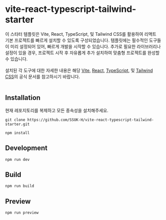 # vite-react-typescript-tailwind-starter

이 스타터 템플릿은 Vite, React, TypeScript, 및 Tailwind CSS를 활용하여 리액트 기본 프로젝트를 빠르게 설치할 수 있도록 구성되었습니다. 템플릿에는 필수적인 도구들이 미리 설정되어 있어, 빠르게 개발을 시작할 수 있습니다. 추가로 필요한 라이브러리나 설정이 있을 경우, 프로젝트 시작 후 자유롭게 추가 설치하여 맞춤형 프로젝트를 완성할 수 있습니다.
<br />
<br />
설치된 각 도구에 대한 자세한 내용은 해당 [Vite](https://ko.vitejs.dev/), [React](https://ko.react.dev/), [TypeScript](https://www.typescriptlang.org/), 및 [Tailwind CSS](https://tailwindcss.com/)의 공식 문서를 참고하시기 바랍니다.
<br />
<br />


## Installation
현재 레포지토리를 복제하고 모든 종속성을 설치해주세요.

```
git clone https://github.com/SSUK-H/vite-react-typescript-tailwind-starter.git

npm install
```

## Development

```
npm run dev
```

## Build

```
npm run build
```

## Preview

```
npm run preview
```

